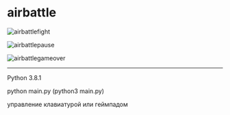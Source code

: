 # airbattle

![airbattlefight](https://user-images.githubusercontent.com/42312687/133921573-7294cd25-63eb-4d72-acfe-c3db0a457992.png)

![airbattlepause](https://user-images.githubusercontent.com/42312687/133921581-342f1f96-aeaf-457e-929a-50246457f092.png)

![airbattlegameover](https://user-images.githubusercontent.com/42312687/133921585-c0114223-f697-4967-8f22-fd427d6c9085.png)

____

Python 3.8.1

python main.py (python3 main.py)

управление клавиатурой или геймпадом


